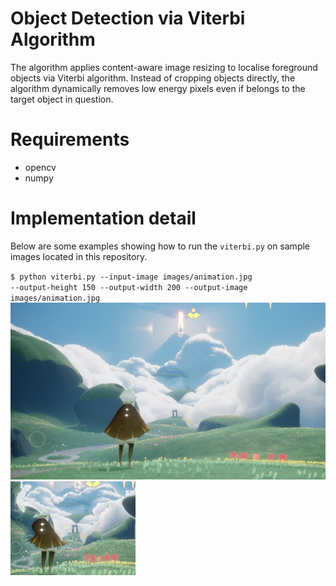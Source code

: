 Object Detection via Viterbi Algorithm
==============

The algorithm applies content-aware image resizing to localise foreground objects via Viterbi algorithm. Instead of cropping objects directly, the algorithm dynamically removes low energy pixels even if belongs to the target object in question. 
# Requirements
- opencv
- numpy


# Implementation detail
Below are some examples showing how to run the <code>viterbi.py</code> on sample images located in this repository.

<code>$ python viterbi.py --input-image images/animation.jpg --output-height 150 --output-width 200 --output-image images/animation.jpg</code>
![Input screenshot](/images/animation.jpg?raw=true)
![Input screenshot](/output/animation.jpg?raw=true)
